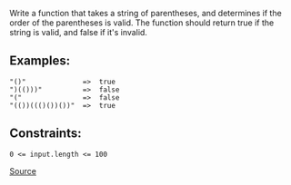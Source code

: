 Write a function that takes a string of parentheses, and determines if the order of the parentheses is valid. The function should return true if the string is valid, and false if it's invalid.

## Examples:
```
"()"              =>  true
")(()))"          =>  false
"("               =>  false
"(())((()())())"  =>  true
```

## Constraints:
```
0 <= input.length <= 100
```

[Source](https://www.codewars.com/kata/52774a314c2333f0a7000688)
